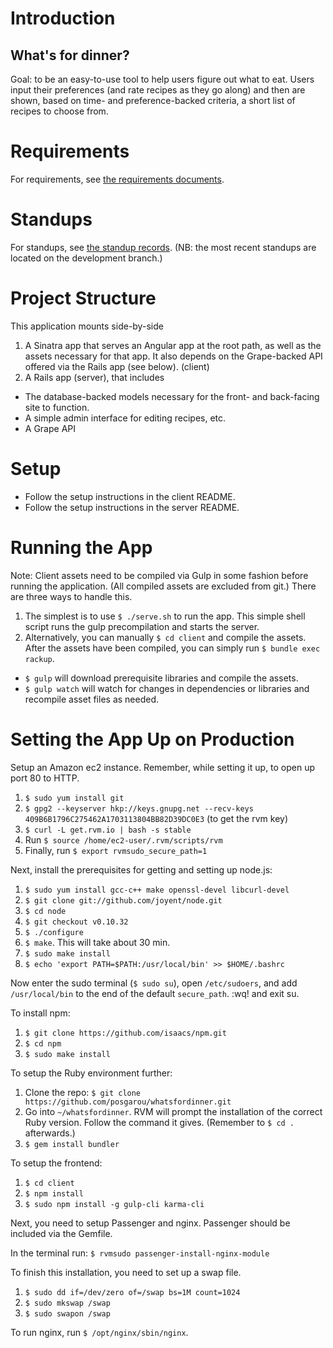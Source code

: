 # Introduction
## What's for dinner?

Goal: to be an easy-to-use tool to help users figure out what to eat.  Users input their preferences (and rate recipes as they go along) and then are shown, based on time- and preference-backed criteria, a short list of recipes to choose from.

# Requirements

For requirements, see [the requirements documents](requirements).

# Standups

For standups, see [the standup records](standups).  (NB: the most recent standups are located on the development branch.)

# Project Structure

This application mounts side-by-side

1. A Sinatra app that serves an Angular app at the root path, as well as the assets necessary for that app.  It also depends on the Grape-backed API offered via the Rails app (see below).  (client)
2. A Rails app (server), that includes
  * The database-backed models necessary for the front- and back-facing site to function.
  * A simple admin interface for editing recipes, etc.
  * A Grape API

# Setup

* Follow the setup instructions in the client README.
* Follow the setup instructions in the server README.

# Running the App

Note: Client assets need to be compiled via Gulp in some fashion before running the application.  (All compiled assets are excluded from git.)  There are three ways to handle this.

1. The simplest is to use `$ ./serve.sh` to run the app.  This simple shell script runs the gulp precompilation and starts the server.
2. Alternatively, you can manually `$ cd client` and compile the assets.  After the assets have been compiled, you can simply run `$ bundle exec rackup`.
  * `$ gulp` will download prerequisite libraries and compile the assets.
  * `$ gulp watch` will watch for changes in dependencies or libraries and recompile asset files as needed.

# Setting the App Up on Production

Setup an Amazon ec2 instance.  Remember, while setting it up, to open up port 80 to HTTP.

1. `$ sudo yum install git`
2. `$ gpg2 --keyserver hkp://keys.gnupg.net --recv-keys 409B6B1796C275462A1703113804BB82D39DC0E3` (to get the rvm key)
3. `$ curl -L get.rvm.io | bash -s stable`
4. Run `$ source /home/ec2-user/.rvm/scripts/rvm`
5. Finally, run `$ export rvmsudo_secure_path=1`

Next, install the prerequisites for getting and setting up node.js:

1. `$ sudo yum install gcc-c++ make openssl-devel libcurl-devel`
2. `$ git clone git://github.com/joyent/node.git`
3. `$ cd node`
4. `$ git checkout v0.10.32`
5. `$ ./configure`
6. `$ make`.  This will take about 30 min.
7. `$ sudo make install`
8. `$ echo 'export PATH=$PATH:/usr/local/bin' >> $HOME/.bashrc`

Now enter the sudo terminal (`$ sudo su`), open `/etc/sudoers`, and add `/usr/local/bin` to the end of the default `secure_path`.  :wq! and exit su.

To install npm:

1. `$ git clone https://github.com/isaacs/npm.git`
2. `$ cd npm`
3. `$ sudo make install`

To setup the Ruby environment further:


1. Clone the repo: `$ git clone https://github.com/posgarou/whatsfordinner.git`
2. Go into `~/whatsfordinner`.  RVM will prompt the installation of the correct Ruby version.  Follow the command it gives.  (Remember to `$ cd .` afterwards.)
3. `$ gem install bundler`

To setup the frontend:
1. `$ cd client`
2. `$ npm install`
3. `$ sudo npm install -g gulp-cli karma-cli`

Next, you need to setup Passenger and nginx.  Passenger should be included via the Gemfile.

In the terminal run: `$ rvmsudo passenger-install-nginx-module`

To finish this installation, you need to set up a swap file.

1. `$ sudo dd if=/dev/zero of=/swap bs=1M count=1024`
2. `$ sudo mkswap /swap`
3. `$ sudo swapon /swap`

To run nginx, run `$ /opt/nginx/sbin/nginx`.
